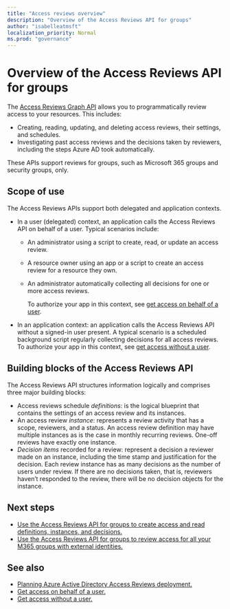 ```yaml
---
title: "Access reviews overview"
description: "Overview of the Access Reviews API for groups"
author: "isabelleatmsft"
localization_priority: Normal
ms.prod: "governance"
---
```


# Overview of the Access Reviews API for groups

The [Access Reviews Graph API](/graph/api/resources/accessreviewsv2-root?view=graph-rest-beta&preserve-view=true) allows you to programmatically review access to your resources. This includes:
+ Creating, reading, updating, and deleting access reviews, their settings, and schedules.
+ Investigating past access reviews and the decisions taken by reviewers, including the steps Azure AD took automatically.

These APIs support reviews for groups, such as Microsoft 365 groups and security groups, only.

## Scope of use

The Access Reviews APIs support both delegated and application contexts.
+ In a user (delegated) context, an application calls the Access Reviews API on behalf of a user. Typical scenarios include:
  + An administrator using a script to create, read, or update an access review.
  + A resource owner using an app or a script to create an access review for a resource they own.
  + An administrator automatically collecting all decisions for one or more access reviews.
  
    To authorize your app in this context, see [get access on behalf of a user](/graph/auth-v2-user).

+ In an application context: an application calls the Access Reviews API without a signed-in user present. A typical scenario is a scheduled background script regularly collecting decisions for all access reviews. To authorize your app in this context, see [get access without a user](/graph/auth-v2-service).

## Building blocks of the Access Reviews API

The Access Reviews API structures information logically and comprises three major building blocks:
+ Access reviews schedule *definitions*: is the logical blueprint that contains the settings of an access review and its instances.
+ An access review *instance*: represents a review activity that has a scope, reviewers, and a status. An access review definition may have multiple instances as is the case in monthly recurring reviews. One-off reviews have exactly one instance.
+ *Decision items* recorded for a review: represent a decision a reviewer made on an instance, including the time stamp and justification for the decision. Each review instance has as many decisions as the number of users under review. If there are no decisions taken, that is, reviewers haven’t responded to the review, there will be no decision objects for the instance.

## Next steps

- [Use the Access Reviews API for groups to create access and read definitions, instances, and decisions.](tutorial-accessreviews-securitygroup.md)
- [Use the Access Reviews API for groups to review access for all your M365 groups with external identities.](tutorial-accessreviews-M365group.md)

## See also

- [Planning Azure Active Directory Access Reviews deployment.](/azure/active-directory/governance/deploy-access-reviews)
- [Get access on behalf of a user.](/graph/auth-v2-user)
- [Get access without a user.](/graph/auth-v2-service)
